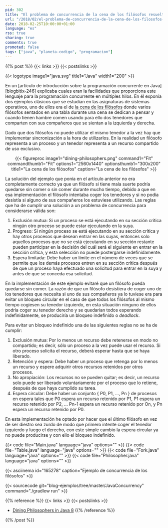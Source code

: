 ```yaml
---
pid: 302
title: "El problema de concurrencia de la cena de los filósofos resuelto con Java"
url: "/2018/02/el-problema-de-concurrencia-de-la-cena-de-los-filosofos-resuelto-con-java/"
date: 2018-02-25T10:00:00+01:00
language: "es"
rss: true
sharing: true
comments: true
promoted: false
tags: ["java", "planeta-codigo", "programacion"]
---
```


{{% post %}}
{{< links >}}
{{< postslinks >}}

{{< logotype image1="java.svg" title1="Java" width1="200" >}}

En un [artículo de introducción sobre la programación concurrente en Java][blogbitix-246] explicaba cuales eran la facilidades que proporciona este lenguaje para la programación concurrente en múltiples hilos. En él exponía dos ejemplos clásicos que se estudian en las asignaturas de sistemas operativos, uno de ellos era el de [la cena de los filósofos](https://es.wikipedia.org/wiki/Problema_de_la_cena_de_los_fil%C3%B3sofos) donde varios filósofos sentados en una tabla durante una cena se dedican a pensar y cuando tienen hambre comen usando para ello dos tenedores que comparten con sus compañeros que se sientan a la izquierda y derecha.

Dado que dos filósofos no puede utilizar el mismo tenedor a la vez hay que implementar sincronización a la hora de utilizarlos. En la realidad un filósofo representa a un proceso y un tenedor representa a un recurso compartido de uso exclusivo.

<div class="media" style="text-align: center;">
    {{< figureproc
        image1="dining-philosophers.png" command1="Fit" commandthumb1="Fit" options1="2560x1440" optionsthumb1="300x200" title1="La cena de los filósofos"
        caption="La cena de los filósofos" >}}
</div>

La solución del ejemplo que ponía en el artículo anterior no era completamente correcto ya que un filósofo si tiene mala suerte podría quedarse sin  comer o sin comer durante mucho tiempo, debido a que en esa implementación el filósofo intentaba coger los tenedores y si no podía desistía si alguno de sus compañeros los estuviese utilizando. Las reglas que ha de cumplir una solución a un problema de concurrencia para considerarse válida son:

1. Exclusión mutua: Si un proceso se está ejecutando en su sección crítica ningún otro proceso se puede estar ejecutando en la suya.
2. Progreso: Si ningún proceso se está ejecutando en su sección crítica y hay otros procesos que desean entrar en las suyas, entonces solo aquellos procesos que no se está ejecutando en su sección restante pueden participar en la decisión  del cuál será el siguiente en entrar en la sección crítica, y esta selección no puede postergarse indefinidamente.
3. Espera limitada: Debe haber un límite en el número de veces que se permite que los demás procesos entren en su sección crítica después de que un proceso haya efectuado una solicitud para entrar en la suya y antes de que se conceda esa solicitud.

En la implementación de este ejemplo evitaré que un filósofo pueda quedarse sin comer. La razón de que un filósofo desistiera de coger uno de los tenedores que necesita si uno de sus compañeros ya lo tuviese era para evitar un bloqueo circular en el caso de que todos los filósofos al mismo tiempo cogiesen su tenedor izquierdo, en esta situación ninguno de ellos podría coger su tenedor derecho y se quedarían todos esperando indefinidamente, se produciría un bloqueo indefinido o _deadlock_.

Para evitar un bloqueo indefinido una de las siguientes reglas no se ha de cumplir:

1. Exclusión mutua: Por lo menos un recurso debe retenerse en modo no compartido; es decir, sólo un proceso a la vez puede usar el recurso. Si otro proceso solicita el recurso, deberá esperar hasta que se haya liberado.
2. Retención y espera: Debe haber un proceso que retenga por lo menos un recurso y espere adquirir otros recursos retenidos por otros procesos.
3. No apropiación: Los recursos no se pueden quitar; es decir, un recurso solo puede ser liberado voluntariamente por el proceso que lo retiene, después de que haya cumplido su tarea.
4. Espera circular: Debe haber un conjunto { P0, P1, ..., Pn } de procesos en espera tales que P0 espera un recurso retenido por P1, P1 espera un recurso retenido por P2, ... Pn-1 espera un recurso retenido por On, y Pn espera un recurso retenido por P0.

En esta implementación he optado por hacer que el último filósofo en vez de ser diestro sea zurdo de modo que primero intente coger el tenedor izquierdo y luego el derecho, con este simple cambio la espera circular ya no puede producirse y con ello el bloqueo indefinido.

{{< code file="Main.java" language="java" options="" >}}
{{< code file="Table.java" language="java" options="" >}}
{{< code file="Fork.java" language="java" options="" >}}
{{< code file="Philosopher.java" language="java" options="" >}}

{{< asciinema id="165278" caption="Ejemplo de concurrencia de los filósofos" >}}

{{< sourcecode git="blog-ejemplos/tree/master/JavaConcurrency" command="./gradlew run" >}}

{{% reference %}}
{{< links >}}
{{< postslinks >}}
* [Dining Philosophers in Java 8](https://bruceeckel.github.io/2016/12/29/dining-philosophers-in-java-8/)
{{% /reference %}}

{{% /post %}}
